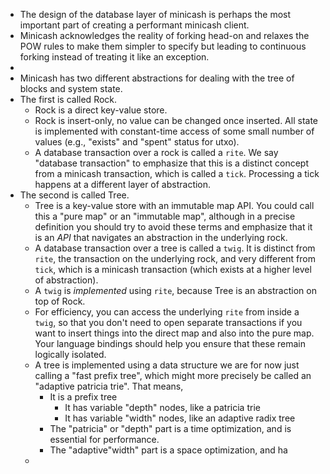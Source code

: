 - The design of the database layer of minicash is perhaps the most important part of creating a performant minicash client.
- Minicash acknowledges the reality of forking head-on and relaxes the POW rules to make them simpler to specify but leading to continuous forking instead of treating it like an exception.
-
- Minicash has two different abstractions for dealing with the tree of blocks and system state.
- The first is called Rock.
	- Rock is a direct key-value store.
	- Rock is insert-only, no value can be changed once inserted. All state is implemented with constant-time access of some small number of values (e.g., "exists" and "spent" status for utxo).
	- A database transaction over a rock is called a `rite`. We say "database transaction" to emphasize that this is a distinct concept from a minicash transaction, which is called a `tick`. Processing a tick happens at a different layer of abstraction.
- The second is called Tree.
	- Tree is a key-value store with an immutable map API. You could call this a "pure map" or an "immutable map", although in a precise definition you should try to avoid these terms and emphasize that it is an *API* that navigates an abstraction in the underlying rock.
	- A database transaction over a tree is called a `twig`. It is distinct from `rite`, the transaction on the underlying rock, and very different from `tick`, which is a minicash transaction (which exists at a higher level of abstraction).
	- A `twig` is *implemented* using `rite`, because Tree is an abstraction on top of Rock.
	- For efficiency, you can access the underlying `rite` from inside a `twig`, so that you don't need to open separate transactions if you want to insert things into the direct map and also into the pure map. Your language bindings should help you ensure that these remain logically isolated.
	- A tree is implemented using a data structure we are for now just calling a "fast prefix tree", which might more precisely be called an "adaptive patricia trie". That means,
		- It is a prefix tree
			- It has variable "depth" nodes, like a patricia trie
			- It has variable "width" nodes, like an adaptive radix tree
		- The "patricia" or "depth" part is a time optimization, and is essential for performance.
		- The "adaptive"width" part is a space optimization, and ha
	-